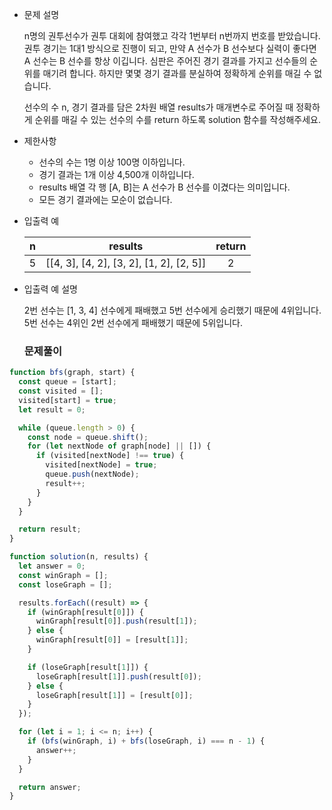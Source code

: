 - 문제 설명

  n명의 권투선수가 권투 대회에 참여했고 각각 1번부터 n번까지 번호를 받았습니다. 권투 경기는 1대1 방식으로 진행이 되고, 만약 A 선수가 B 선수보다 실력이 좋다면 A 선수는 B 선수를 항상 이깁니다. 심판은 주어진 경기 결과를 가지고 선수들의 순위를 매기려 합니다. 하지만 몇몇 경기 결과를 분실하여 정확하게 순위를 매길 수 없습니다.

  선수의 수 n, 경기 결과를 담은 2차원 배열 results가 매개변수로 주어질 때 정확하게 순위를 매길 수 있는 선수의 수를 return 하도록 solution 함수를 작성해주세요.

- 제한사항

  - 선수의 수는 1명 이상 100명 이하입니다.
  - 경기 결과는 1개 이상 4,500개 이하입니다.
  - results 배열 각 행 [A, B]는 A 선수가 B 선수를 이겼다는 의미입니다.
  - 모든 경기 결과에는 모순이 없습니다.

- 입출력 예

  |  n  |                 results                  | return |
  | :-: | :--------------------------------------: | :----: |
  |  5  | [[4, 3], [4, 2], [3, 2], [1, 2], [2, 5]] |   2    |

- 입출력 예 설명

  2번 선수는 [1, 3, 4] 선수에게 패배했고 5번 선수에게 승리했기 때문에 4위입니다.
  5번 선수는 4위인 2번 선수에게 패배했기 때문에 5위입니다.

  ### 문제풀이

```javascript
function bfs(graph, start) {
  const queue = [start];
  const visited = [];
  visited[start] = true;
  let result = 0;

  while (queue.length > 0) {
    const node = queue.shift();
    for (let nextNode of graph[node] || []) {
      if (visited[nextNode] !== true) {
        visited[nextNode] = true;
        queue.push(nextNode);
        result++;
      }
    }
  }

  return result;
}

function solution(n, results) {
  let answer = 0;
  const winGraph = [];
  const loseGraph = [];

  results.forEach((result) => {
    if (winGraph[result[0]]) {
      winGraph[result[0]].push(result[1]);
    } else {
      winGraph[result[0]] = [result[1]];
    }

    if (loseGraph[result[1]]) {
      loseGraph[result[1]].push(result[0]);
    } else {
      loseGraph[result[1]] = [result[0]];
    }
  });

  for (let i = 1; i <= n; i++) {
    if (bfs(winGraph, i) + bfs(loseGraph, i) === n - 1) {
      answer++;
    }
  }

  return answer;
}
```
